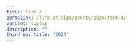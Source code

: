 ```yaml
---
title: Term 4
permalink: /life-at-alps/events/2024/term-4/
variant: tiptap
description: ""
third_nav_title: "2024"
---
```

